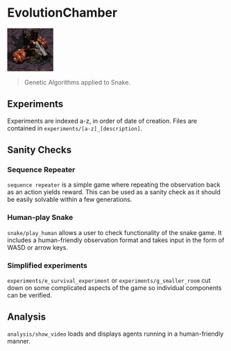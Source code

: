 # EvolutionChamber

<div>
<img title="Evolution Chamber" src="EvolutionChamber.JPG">

> Genetic Algorithms applied to Snake.
</div>

## Experiments
Experiments are indexed a-z, in order of date of creation. Files are contained in `experiments/[a-z]_[description]`.

## Sanity Checks
### Sequence Repeater
`sequence repeater` is a simple game where repeating the observation back as an action yields reward. This can be used as a sanity check as it should be easily solvable within a few generations.

### Human-play Snake
`snake/play_human` allows a user to check functionality of the snake game. It includes a human-friendly observation format and takes input in the form of WASD or arrow keys.

### Simplified experiments
`experiments/e_survival_experiment` or `experiments/g_smaller_room` cut down on some complicated aspects of the game so individual components can be verified.


## Analysis
`analysis/show_video` loads and displays agents running in a human-friendly manner.
